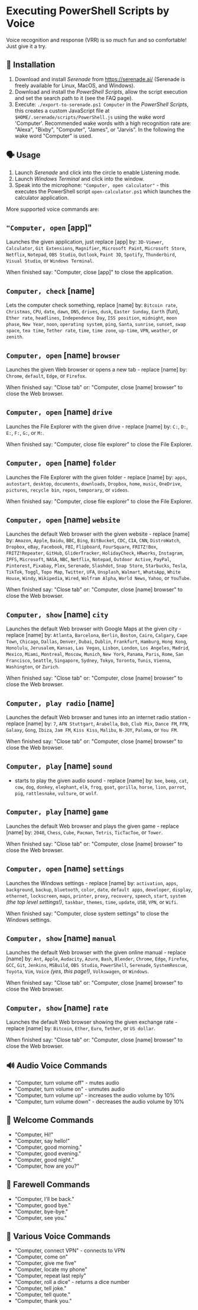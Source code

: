 Executing PowerShell Scripts by Voice
=====================================
Voice recognition and response (VRR) is so much fun and so comfortable! Just give it a try.


🔧 Installation
--------------
1. Download and install *Serenade* from https://serenade.ai/ (Serenade is freely available for Linux, MacOS, and Windows).
2. Download and install the *PowerShell Scripts*, allow the script execution and set the search path to it (see the FAQ page).
3. Execute: `./export-to-serenade.ps1 Computer` in the *PowerShell Scripts*, this creates a custom JavaScript file at `$HOME/.serenade/scripts/PowerShell.js` using the wake word 'Computer'. Recommended wake words with a high recognition rate are: "Alexa", "Bixby", "Computer", "James", or "Jarvis". In the following the wake word "Computer" is used.


🗣 Usage
-------
1. Launch *Serenade* and click into the circle to enable Listening mode.
2. Launch *Windows Terminal* and click into the window.
3. Speak into the microphone: `"Computer, open calculator"` - this executes the PowerShell script `open-calculator.ps1` which launches the calculator application.

More supported voice commands are:

`"Computer, open` [app]"
----------------------
Launches the given application, just replace [app] by: `3D-Viewer`, `Calculator`, `Git Extensions`, `Magnifier`, `Microsoft Paint`, `Microsoft Store`, `Netflix`, `Notepad`, `OBS Studio`, `Outlook`, `Paint 3D`, `Spotify`, `Thunderbird`, `Visual Studio`, or `Windows Terminal`.

When finished say: "Computer, close [app]" to close the application.


`Computer, check` [name]
------------------------
Lets the computer check something, replace [name] by: `Bitcoin rate`, `Christmas`, `CPU`, `date`, `dawn`, `DNS`, `drives`, `dusk`, `Easter Sunday`, `Earth` (fun), `Ether rate`, `headlines`, `Independence Day`, `ISS position`, `midnight`, `moon phase`, `New Year`, `noon`, `operating system`, `ping`, `Santa`, `sunrise`, `sunset`, `swap space`, `tea time`, `Tether rate`, `time`, `time zone`, `up-time`, `VPN`, `weather`, or `zenith`.


`Computer, open` [name] `browser`
---------------------------------
Launches the given Web browser or opens a new tab - replace [name] by: `Chrome`, `default`, `Edge`, or `Firefox`.

When finished say: "Close tab" or: "Computer, close [name] browser" to close the Web browser.


`Computer, open` [name] `drive`
-------------------------------
Launches the File Explorer with the given drive - replace [name] by: `C:`, `D:`, `E:`, `F:`, `G:`, or `M:`.

When finished say: "Computer, close file explorer" to close the File Explorer.


`Computer, open` [name] `folder`
--------------------------------
Launches the File Explorer with the given folder - replace [name] by: `apps`, `autostart`, `desktop`, `documents`, `downloads`, `Dropbox`, `home`, `music`, `OneDrive`, `pictures`, `recycle bin`, `repos`, `temporary`, or `videos`.

When finished say: "Computer, close file explorer" to close the File Explorer.


`Computer, open` [name] `website`
---------------------------------
Launches the default Web browser with the given website - replace [name] by: `Amazon`, `Apple`, `Baidu`, `BBC`, `Bing`, `BitBucket`, `CDC`, `CIA`, `CNN`, `DistroWatch`, `Dropbox`, `eBay`, `Facebook`, `FBI`, `Flipboard`, `FourSquare`, `FRITZ!Box`, `FRITZ!Repeater`, `GitHub`, `GliderTracker`, `HolidayCheck`, `HRworks`, `Instagram`, `IPFS`, `Microsoft`, `NASA`, `NBC`, `Netflix`, `Notepad`, `Outdoor Active`, `PayPal`, `Pinterest`, `Pixabay`, `Plex`, `Serenade`, `Slashdot`, `Snap Store`, `Starbucks`, `Tesla`, `TikTok`, `Toggl`, `Topo Map`, `Twitter`,  `UFA`, `Unsplash`, `Walmart`, `WhatsApp`, `White House`, `Windy`, `Wikipedia`, `Wired`, `Wolfram Alpha`, `World News`, `Yahoo`, or `YouTube`.

When finished say: "Close tab" or: "Computer, close [name] browser" to close the Web browser.


`Computer, show` [name] `city`
------------------------------
Launches the default Web browser with Google Maps at the given city - replace [name] by: `Atlanta`, `Barcelona`, `Berlin`, `Boston`, `Cairo`, `Calgary`, `Cape Town`, `Chicago`, `Dallas`, `Denver`, `Dubai`, `Dublin`, `Frankfurt`, `Hamburg`, `Hong Kong`, `Honolulu`, `Jerusalem`, `Kansas`, `Las Vegas`, `Lisbon`, `London`, `Los Angeles`, `Madrid`, `Mexico`, `Miami`, `Montreal`, `Moscow`, `Munich`, `New York`, `Panama`, `Paris`, `Rome`, `San Francisco`, `Seattle`, `Singapore`, `Sydney`, `Tokyo`, `Toronto`, `Tunis`, `Vienna`, `Washington`, or `Zurich`.

When finished say: "Close tab" or: "Computer, close [name] browser" to close the Web browser.


`Computer, play radio` [name]
-----------------------------
Launches the default Web browser and tunes into an internet radio station - replace [name] by: `7`, `AFN Stuttgart`, `Arabella`, `Bob`, `Club Mix`, `Dance FM`, `FFN`, `Galaxy`, `Gong`, `Ibiza`, `Jam FM`, `Kiss Kiss`, `Malibu`, `N-JOY`, `Paloma`, or `You FM`.

When finished say: "Close tab" or: "Computer, close [name] browser" to close the Web browser.


`Computer, play` [name] `sound`
-------------------------------
* starts to play the given audio sound - replace [name] by: `bee`, `beep`, `cat`, `cow`, `dog`, `donkey`, `elephant`, `elk`, `frog`, `goat`, `gorilla`, `horse`, `lion`, `parrot`, `pig`, `rattlesnake`, `vulture`, or `wolf`.


`Computer, play` [name] `game`
------------------------------
Launches the default Web browser and plays the given game - replace [name] by: `2048`, `Chess`, `Cube`, `Pacman`, `Tetris`, `TicTacToe`, or `Tower`.

When finished say: "Close tab" or: "Computer, close [name] browser" to close the Web browser.


`Computer, open` [name] `settings`
----------------------------------
Launches the Windows settings - replace [name] by: `activation`, `apps`, `background`, `backup`, `bluetooth`, `color`, `date`, `default apps`, `developer`, `display`, `ethernet`, `lockscreen`, `maps`, `printer`, `proxy`, `recovery`, `speech`, `start`, `system` *(the top level settings!)*, `taskbar`, `themes`, `time`, `update`, `USB`, `VPN`, or `Wifi`.

When finished say: "Computer, close system settings" to close the Windows settings.


`Computer, show` [name] `manual`
--------------------------------
Launches the default Web browser with the given online manual - replace [name] by: `Ant`, `Apple`, `Audacity`, `Azure`, `Bash`, `Blender`, `Chrome`, `Edge`, `Firefox`, `GCC`, `Git`, `Jenkins`, `MSBuild`, `OBS Studio`, `PowerShell`, `Serenade`, `SystemRescue`, `Toyota`, `Vim`, `Voice` *(yes, this page!)*, `Volkswagen`, or `Windows`.

When finished say: "Close tab" or: "Computer, close [name] browser" to close the Web browser.


`Computer, show` [name] `rate`
------------------------------
Launches the default Web browser showing the given exchange rate - replace [name] by: `Bitcoin`, `Ether`, `Euro`, `Tether`, or `US dollar`.

When finished say: "Close tab" or: "Computer, close [name] browser" to close the Web browser.


🔊 Audio Voice Commands
------------------------
* "Computer, turn volume off" - mutes audio
* "Computer, turn volume on" - unmutes audio
* "Computer, turn volume up" - increases the audio volume by 10%
* "Computer, turn volume down" - decreases the audio volume by 10%


💬 Welcome Commands
-------------------
* "Computer, Hi!"
* "Computer, say hello!"
* "Computer, good morning."
* "Computer, good evening."
* "Computer, good night."
* "Computer, how are you?"


💬 Farewell Commands
--------------------
* "Computer, I'll be back."
* "Computer, good bye."
* "Computer, bye-bye."
* "Computer, see you."


💭 Various Voice Commands
-------------------------
* "Computer, connect VPN" - connects to VPN
* "Computer, come on"
* "Computer, give me five"
* "Computer, locate my phone"
* "Computer, repeat last reply"
* "Computer, roll a dice" - returns a dice number
* "Computer, tell joke."
* "Computer, tell quote."
* "Computer, thank you."
